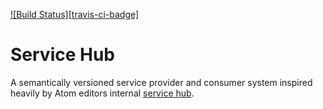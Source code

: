 [![Build Status][travis-ci-badge]][travis-ci-build]

# Service Hub

A semantically versioned service provider and consumer system inspired heavily by Atom editors internal [service hub](https://github.com/atom/service-hub).

[trvis-ci-badge]: https://travis-ci.com/justintime4tea/service-hub.svg?token=REPLACE_ME
[travis-ci-build]: https://travis-ci.com/justintime4tea/service-hub
